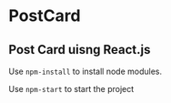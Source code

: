 # PostCard


## Post Card uisng React.js 

Use `npm-install` to install node modules.

Use `npm-start` to start the project

